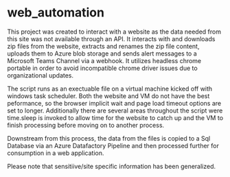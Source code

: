 # web_automation
This project was created to interact with a website as the data needed from this site was not available through an API.
It interacts with and downloads zip files from the website, extracts and renames the zip file content, uploads them to Azure blob storage and sends alert messages to a Microsoft Teams Channel via a webhook.
It utilizes headless chrome portable in order to avoid incompatible chrome driver issues due to organizational updates.

The script runs as an exectuable file on a virtual machine kicked off with windows task scheduler. Both the website and VM do not have the best peformance, so the browser implicit wait and page load timeout options are set to longer. Additionally there are several areas throughout the script were time.sleep is invoked to allow time for the website to catch up and the VM to finish processing before moving on to another process.

Downstream from this process, the data from the files is copied to a Sql Database via an Azure Datafactory Pipeline and then processed further for consumption in a web application.

Please note that sensitiive/site specific information has been generalized.
